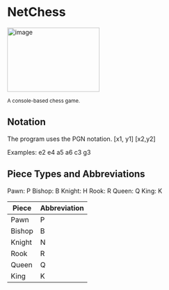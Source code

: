 # NetChess 

<img width="212" height="148" alt="image" src="https://github.com/user-attachments/assets/7292d05b-0ba8-4ad2-8204-70bf13830e7f" />

<sub> A console-based chess game. </sub>

## Notation

The program uses the PGN notation.
[x1, y1] [x2,y2]

Examples:
e2 e4
a5 a6
c3 g3

## Piece Types and Abbreviations

Pawn: P
Bishop: B
Knight: H
Rook: R
Queen: Q
King: K

| Piece | Abbreviation| 
| --- | --- |
| Pawn | P |
| Bishop | B |
| Knight | N |
| Rook | R |
| Queen | Q |
| King | K |
